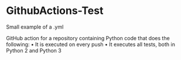 # GithubActions-Test
Small example of a .yml

GitHub action for a repository containing Python code that does the
following:
• It is executed on every push
• It executes all tests, both in Python 2 and Python 3
